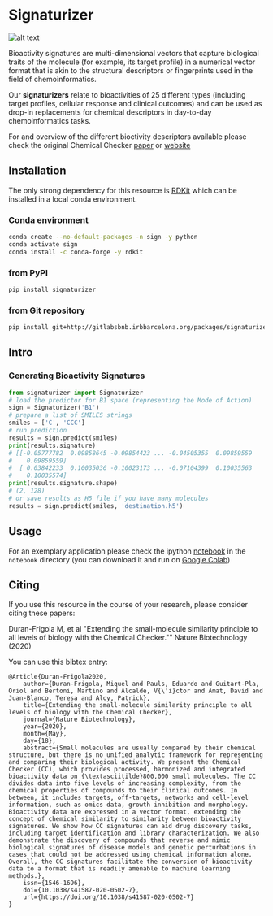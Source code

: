 # Signaturizer

![alt text](http://gitlabsbnb.irbbarcelona.org/packages/signaturizer/raw/master/images/cc_signatures.jpg "Molecule Signaturization")

Bioactivity signatures are multi-dimensional vectors that capture biological
traits of the molecule (for example, its target profile) in a numerical vector
format that is akin to the structural descriptors or fingerprints used in the
field of chemoinformatics.

Our **signaturizers** relate to bioactivities of 25 different types (including
target profiles, cellular response and clinical outcomes) and can be used as
drop-in replacements for chemical descriptors in day-to-day chemoinformatics
tasks.

For and overview of the different bioctivity descriptors available please check
the original Chemical Checker 
[paper](https://www.nature.com/articles/s41587-020-0502-7) or 
[website](https://chemicalchecker.com/)


## Installation

The only strong dependency for this resource is [RDKit](https://www.rdkit.org/docs/Install.html)
which can be installed in a local conda environment.


### Conda environment

```bash
conda create --no-default-packages -n sign -y python
conda activate sign
conda install -c conda-forge -y rdkit
```

### from PyPI

```bash
pip install signaturizer
```

### from Git repository

```bash
pip install git+http://gitlabsbnb.irbbarcelona.org/packages/signaturizer.git
```



## Intro


### Generating Bioactivity Signatures

```python
from signaturizer import Signaturizer
# load the predictor for B1 space (representing the Mode of Action)
sign = Signaturizer('B1')
# prepare a list of SMILES strings
smiles = ['C', 'CCC']
# run prediction
results = sign.predict(smiles)
print(results.signature)
# [[-0.05777782  0.09858645 -0.09854423 ... -0.04505355  0.09859559
#    0.09859559]
#  [ 0.03842233  0.10035036 -0.10023173 ... -0.07104399  0.10035563
#    0.10035574]
print(results.signature.shape)
# (2, 128)
# or save results as H5 file if you have many molecules
results = sign.predict(smiles, 'destination.h5')
```

## Usage

For an exemplary application please check the ipython [notebook](http://gitlabsbnb.irbbarcelona.org/packages/signaturizer/raw/master/notebook/signaturizer.ipynb) in the `notebook` directory (you can download it and run on [Google Colab](https://colab.research.google.com/notebooks/))


## Citing

If you use this resource in the course of your research, please consider citing 
these papers:

Duran-Frigola M, et al "Extending the small-molecule similarity principle to all levels of biology with the Chemical Checker."" Nature Biotechnology (2020)

You can use this bibtex entry:

```
﻿@Article{Duran-Frigola2020,
    author={Duran-Frigola, Miquel and Pauls, Eduardo and Guitart-Pla, Oriol and Bertoni, Martino and Alcalde, V{\'i}ctor and Amat, David and Juan-Blanco, Teresa and Aloy, Patrick},
    title={Extending the small-molecule similarity principle to all levels of biology with the Chemical Checker},
    journal={Nature Biotechnology},
    year={2020},
    month={May},
    day={18},
    abstract={Small molecules are usually compared by their chemical structure, but there is no unified analytic framework for representing and comparing their biological activity. We present the Chemical Checker (CC), which provides processed, harmonized and integrated bioactivity data on {\textasciitilde}800,000 small molecules. The CC divides data into five levels of increasing complexity, from the chemical properties of compounds to their clinical outcomes. In between, it includes targets, off-targets, networks and cell-level information, such as omics data, growth inhibition and morphology. Bioactivity data are expressed in a vector format, extending the concept of chemical similarity to similarity between bioactivity signatures. We show how CC signatures can aid drug discovery tasks, including target identification and library characterization. We also demonstrate the discovery of compounds that reverse and mimic biological signatures of disease models and genetic perturbations in cases that could not be addressed using chemical information alone. Overall, the CC signatures facilitate the conversion of bioactivity data to a format that is readily amenable to machine learning methods.},
    issn={1546-1696},
    doi={10.1038/s41587-020-0502-7},
    url={https://doi.org/10.1038/s41587-020-0502-7}
}
```